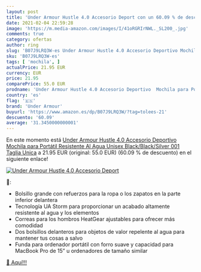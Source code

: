 ```yaml
---
layout: post
title: 'Under Armour Hustle 4.0 Accesorio Deport con un 60.09 % de descuento'
date: 2021-02-04 22:59:28
image: 'https://m.media-amazon.com/images/I/41oRGRIrNWL._SL200_.jpg'
comments: true
category: ofertas
author: ring
slug: 'B07J9LRQ3W-es Under Armour Hustle 4.0 Accesorio Deportivo Mochila para...'
sku: 'B07J9LRQ3W-es'
tags: [ 'mochila', ]
actualPrice: 21.95 EUR
currency: EUR
price: 21.95
comparePrice: 55.0 EUR
prodname: 'Under Armour Hustle 4.0 Accesorio Deportivo  Mochila para Portátil Resistente Al Agua  Unisex   Black/Black/Silver 001   Taglia Unica'
country: 'es'
flag: '🇪🇸'
brand: 'Under Armour'
buyurl: 'https://www.amazon.es/dp/B07J9LRQ3W/?tag=tolees-21'
descuento: '60.09'
average: '31.3450000000001'
---
```


En este momento está [Under Armour Hustle 4.0 Accesorio Deportivo  Mochila para Portátil Resistente Al Agua  Unisex   Black/Black/Silver 001   Taglia Unica](https://www.amazon.es/dp/B07J9LRQ3W/?tag=tolees-21) a 21.95 EUR (original: 55.0 EUR) (60.09 %  de descuento) en el siguiente enlace!

[![Under Armour Hustle 4.0 Accesorio Deport](https://m.media-amazon.com/images/I/41oRGRIrNWL._SL200_.jpg)](https://www.amazon.es/dp/B07J9LRQ3W/?tag=tolees-21)

🔎:

- Bolsillo grande con refuerzos para la ropa o los zapatos en la parte inferior delantera
- Tecnología UA Storm para proporcionar un acabado altamente resistente al agua y los elementos
- Correas para los hombros HeatGear ajustables para ofrecer más comodidad
- Dos bolsillos delanteros para objetos de valor repelente al agua para mantener tus cosas a salvo
- Funda para ordenador portátil con forro suave y capacidad para MacBook Pro de 15” u ordenadores de tamaño similar

[🛒 Aquí!!!](https://www.amazon.es/dp/B07J9LRQ3W/?tag=tolees-21)

